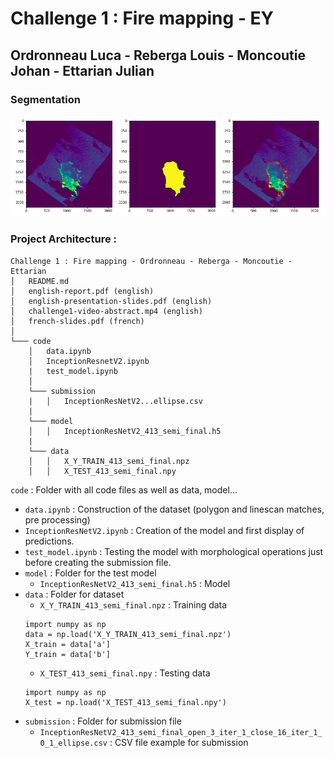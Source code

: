 # Challenge 1 : Fire mapping - EY
## Ordronneau Luca - Reberga Louis - Moncoutie Johan - Ettarian Julian
### Segmentation

![alt text](git_image_readme.png)

### Project Architecture :

```
Challenge 1 : Fire mapping - Ordronneau - Reberga - Moncoutie - Ettarian
│   README.md
│   english-report.pdf (english)
│   english-presentation-slides.pdf (english)  
│   challenge1-video-abstract.mp4 (english)
│   french-slides.pdf (french)
│
└─── code
    │   data.ipynb
    │   InceptionResnetV2.ipynb
    |   test_model.ipynb
    │
    └─── submission
    |   │   InceptionResNetV2...ellipse.csv
    |
    └─── model
    │   │   InceptionResNetV2_413_semi_final.h5
    |
    └─── data
    │   │   X_Y_TRAIN_413_semi_final.npz
    │   │   X_TEST_413_semi_final.npy

```

`code` : Folder with all code files as well as data, model...
- `data.ipynb` : Construction of the dataset (polygon and linescan matches, pre processing)
- `InceptionResNetV2.ipynb` : Creation of the model and first display of predictions.
- `test_model.ipynb` : Testing the model with morphological operations just before creating the submission file.
- `model` : Folder for the test model
    - `InceptionResNetV2_413_semi_final.h5` : Model
- `data` : Folder for dataset
    - `X_Y_TRAIN_413_semi_final.npz` : Training data
    ```
    import numpy as np
    data = np.load('X_Y_TRAIN_413_semi_final.npz')
    X_train = data['a']
    Y_train = data['b']
    ```
    - `X_TEST_413_semi_final.npy` : Testing data
    ```
    import numpy as np
    X_test = np.load('X_TEST_413_semi_final.npy')
    ```
- `submission` : Folder for submission file
    - `InceptionResNetV2_413_semi_final_open_3_iter_1_close_16_iter_1_0_1_ellipse.csv` : CSV file example for submission
